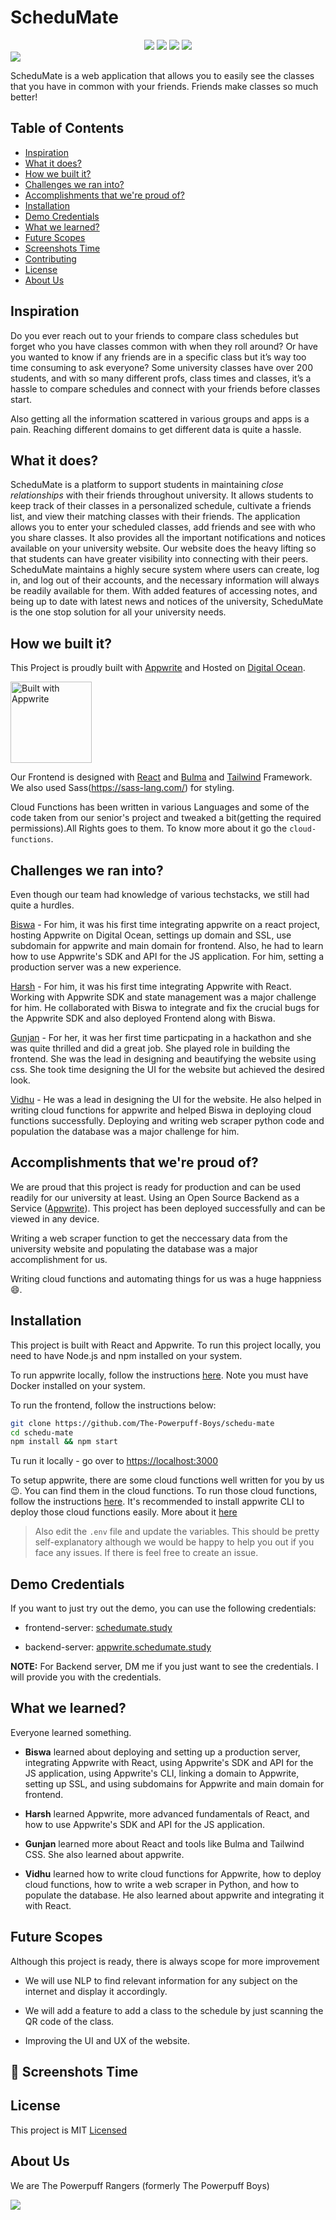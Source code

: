 # ScheduMate

<center>
<a href = "https://github.com/The-Powerpuff-Boys/schedu-mate/issues"><img src = https://img.shields.io/github/issues/The-Powerpuff-Boys/schedu-mate></a>
<a href = "https://github.com/The-Powerpuff-Boys/schedu-mate/fork"><img src = https://img.shields.io/github/forks/The-Powerpuff-Boys/schedu-mate></a>
	<a href = "https://github.com/The-Powerpuff-Boys/schedu-mate/stargazers"><img src = https://img.shields.io/github/stars/The-Powerpuff-Boys/schedu-mate></a>
  <a href = "https://github.com/The-Powerpuff-Boys/schedu-mate/blob/master/LICENSE"><img src = https://img.shields.io/github/license/The-Powerpuff-Boys/schedu-mate></a>
  </center>
 <img src ='.github/images/landing.png'>

ScheduMate is a web application that allows you to easily see the classes that you have in common with your friends. Friends make classes so much better!

## Table of Contents

- [Inspiration](#inspiration)
- [What it does?](#what-it-does)
- [How we built it?](#how-we-built-it)
- [Challenges we ran into?](#challenges-we-ran-into)
- [Accomplishments that we're proud of?](#accomplishments-that-were-proud-of)
- [Installation](#installation)
- [Demo Credentials](#demo-credentials)
- [What we learned?](#what-we-learned)
- [Future Scopes](#future-scope)
- [Screenshots Time](#screenshots-time)
- [Contributing](#contributing)
- [License](#license)
- [About Us](#about-us)

## Inspiration

Do you ever reach out to your friends to compare class schedules but forget who you have classes common with when they roll around? Or have you wanted to know if any friends are in a specific class but it’s way too time consuming to ask everyone? Some university classes have over 200 students, and with so many different profs, class times and classes, it’s a hassle to compare schedules and connect with your friends before classes start.

Also getting all the information scattered in various groups and apps is a pain. Reaching different domains to get different data is quite a hassle.

## What it does?

ScheduMate is a platform to support students in maintaining _close relationships_ with their friends throughout university. It allows students to keep track of their classes in a personalized schedule, cultivate a friends list, and view their matching classes with their friends. The application allows you to enter your scheduled classes, add friends and see with who you share classes. It also provides all the important notifications and notices available on your university website. Our website does the heavy lifting so that students can have greater visibility into connecting with their peers. ScheduMate maintains a highly secure system where users can create, log in, and log out of their accounts, and the necessary information will always be readily available for them. With added features of accessing notes, and being up to date with latest news and notices of the university, ScheduMate is
the one stop solution for all your university needs.

## How we built it?

This Project is proudly built with [Appwrite](https://appwrite.io/) and Hosted on [Digital Ocean](https://www.digitalocean.com/).

<!-- 'Made with Appwrite' badge -->
<a href="https://appwrite.io/" target="_blank" style=";right: 18px;bottom: 18px;z-index: 999;">
  <img style="width: 130px;" src="https://appwrite.io/images-ee/press/badge-pink-box.svg" alt="Built with Appwrite">
</a>

Our Frontend is designed with [React](https://reactjs.org/) and [Bulma](https://bulma.io/) and [Tailwind](https://tailwindcss.com/) Framework. We also used Sass(https://sass-lang.com/) for styling.

Cloud Functions has been written in various Languages and some of the code taken from our senior's project and tweaked a bit(getting the required permissions).All Rights goes to them. To know more about it go the `cloud-functions`.

## Challenges we ran into?

Even though our team had knowledge of various techstacks, we still had quite a hurdles.

[Biswa](https://github.com/2002Bishwajeet) - For him, it was his first time integrating appwrite on a react project, hosting Appwrite on Digital Ocean, settings up domain and SSL, use subdomain for appwrite and main domain for frontend. Also, he had to learn how to use Appwrite's SDK and API for the JS application. For him, setting a production server was a new experience.

[Harsh](https://github.com/harshsH-28) - For him, it was his first time integrating Appwrite with React. Working with Appwrite SDK and state management was a major challenge for him. He collaborated with Biswa to integrate and fix the crucial bugs for the Appwrite SDK and also deployed Frontend along with Biswa.

[Gunjan](https://github.com/GunjanGupta26) - For her, it was her first time particpating in a hackathon and she was quite thrilled and did a great job. She played role in building the frontend. She was the lead in designing and beautifying the website using css. She took time designing the UI for the website but achieved the desired look.

[Vidhu](https://github.com/Kranium2002) - He was a lead in designing the UI for the website. He also helped in writing cloud functions for appwrite and helped Biswa in deploying cloud functions successfully. Deploying and writing web scraper python code and population the database was a major challenge for him.

## Accomplishments that we're proud of?

We are proud that this project is ready for production and can be used readily for our university at least. Using an Open Source Backend as a Service ([Appwrite](https://appwrite.io/)). This project has been deployed successfully and can be viewed in any device.

Writing a web scraper function to get the neccessary data from the university website and populating the database was a major accomplishment for us.

Writing cloud functions and automating things for us was a huge happniess😄.

## Installation

This project is built with React and Appwrite. To run this project locally, you need to have Node.js and npm installed on your system.

To run appwrite locally, follow the instructions [here](https://appwrite.io/docs/installation). Note you must have Docker installed on your system.

To run the frontend, follow the instructions below:

```bash
git clone https://github.com/The-Powerpuff-Boys/schedu-mate
cd schedu-mate
npm install && npm start
```

Tu run it locally - go over to [https://localhost:3000](https://localhost:3000)

To setup appwrite, there are some cloud functions well written for you by us😉. You can find them in the cloud functions. To run those cloud functions, follow the instructions [here](https://appwrite.io/docs/functions).
It's recommended to install appwrite CLI to deploy those cloud functions easily. More about it [here](https://appwrite.io/docs/command-line)

> Also edit the `.env` file and update the variables. This should be pretty self-explanatory although we would be happy to help you out if you face any issues. If there is feel free to create an issue.

## Demo Credentials

If you want to just try out the demo, you can use the following credentials:

- frontend-server: [schedumate.study](https://schedumate.study)

- backend-server: [appwrite.schedumate.study](https://appwrite.schedumate.study)

**NOTE:** For Backend server, DM me if you just want to see the credentials. I will provide you with the credentials.

## What we learned?

Everyone learned something.

- **Biswa** learned about deploying and setting up a production server, integrating Appwrite with React, using Appwrite's SDK and API for the JS application, using Appwrite's CLI, linking a domain to Appwrite, setting up SSL, and using subdomains for Appwrite and main domain for frontend.

- **Harsh** learned Appwrite, more advanced fundamentals of React, and how to use Appwrite's SDK and API for the JS application.

- **Gunjan** learned more about React and tools like Bulma and Tailwind CSS. She also learned about appwrite.

- **Vidhu** learned how to write cloud functions for Appwrite, how to deploy cloud functions, how to write a web scraper in Python, and how to populate the database. He also learned about appwrite and integrating it with React.

## Future Scopes

Although this project is ready, there is always scope for more improvement

- We will use NLP to find relevant information for any subject on the internet and display it accordingly.

- We will add a feature to add a class to the schedule by just scanning the QR code of the class.

- Improving the UI and UX of the website.

## 📸 Screenshots Time

## License

This project is MIT [Licensed](./LICENSE)

## About Us

We are The Powerpuff Rangers (formerly The Powerpuff Boys)

<img src = '.github/images/powerpuff.png'>
